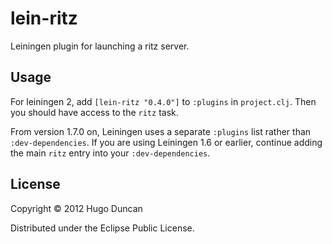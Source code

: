 # lein-ritz

Leiningen plugin for launching a ritz server.

## Usage

For leiningen 2, add `[lein-ritz "0.4.0"]` to `:plugins` in `project.clj`.  Then
you should have access to the `ritz` task.

From version 1.7.0 on, Leiningen uses a separate `:plugins` list rather than
`:dev-dependencies`. If you are using Leiningen 1.6 or earlier, continue adding
the main `ritz` entry into your `:dev-dependencies`.

## License

Copyright © 2012 Hugo Duncan

Distributed under the Eclipse Public License.
